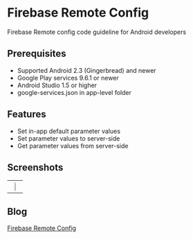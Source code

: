 # Firebase Remote Config
Firebase Remote config code guideline for Android developers

## Prerequisites
* Supported Android 2.3 (Gingerbread) and newer
* Google Play services 9.6.1 or newer
* Android Studio 1.5 or higher
* google-services.json in app-level folder

## Features
* Set in-app default parameter values
* Set parameter values to server-side
* Get parameter values from server-side

## Screenshots
<table width="100%">
	<tr>
	  <th><img src="https://cloud.githubusercontent.com/assets/1763410/17868072/5800e7ba-68d7-11e6-9833-258e692b7aa5.png" width="33%"></th>
	</tr>
</table>

## Blog
[Firebase Remote Config](https://medium.com/@jirawatee/%E0%B8%A3%E0%B8%B9%E0%B9%89%E0%B8%88%E0%B8%B1%E0%B8%81-firebase-remote-config-%E0%B8%95%E0%B8%B1%E0%B9%89%E0%B8%87%E0%B9%81%E0%B8%95%E0%B9%88-zero-%E0%B8%88%E0%B8%99%E0%B9%80%E0%B8%9B%E0%B9%87%E0%B8%99-hero-c49a2375703b75703b)
